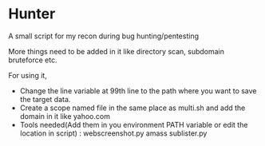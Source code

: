 # Hunter
A small script for my recon during bug hunting/pentesting

More things need to be added in it like directory scan, subdomain bruteforce etc.

For using it,
- Change the line variable at 99th line to the path where you want to save the target data.
- Create a scope named file in the same place as multi.sh and add the domain in it like yahoo.com
- Tools needed(Add them in you environment PATH variable or edit the location in script) : 
webscreenshot.py
amass
sublister.py


